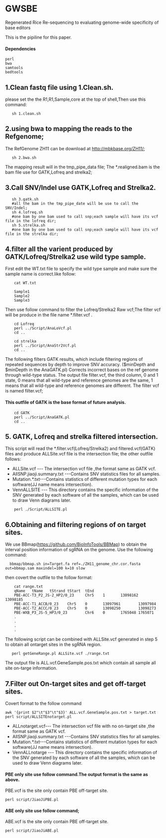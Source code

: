 # GWSBE
Regenerated Rice Re-sequencing to evaluating genome-wide specificity of base editors

This is the pipiline for this paper.


#### Dependencies

```
perl 
bwa
samtools
bedtools
```


## 1.Clean fastq file using 1.Clean.sh.
  please set the the R1,R1,Sample,core at the top of shell,Then use this command:
``` 
   sh 1.clean.sh
``` 
## 2.using bwa to mapping the reads to the Refgenome;
  The RefGenome ZH11 can be download at http://mbkbase.org/ZH11/;
``` 
   sh 2.bwa.sh
```  
  The mapping result will in the tmp_pipe_data file;
  The *.realigned.bam is the bam file use for GATK,Lofreq and strelka2;
  
## 3.Call SNV/Indel use GATK,Lofreq and Strelka2.

``` 
   sh 3.gatk.sh
   #all the bam in the tmp_pipe_date will be use to call the SNV/Indel;
   sh 4.lofreq.sh
   #one bam by one bam used to call snp;each sample will have its vcf file in the lofreq dir;
   sh 5.strelka.sh
   #one bam by one bam used to call snp;each sample will have its vcf file in the strelka dir;
```

## 4.filter all the varient produced by GATK/Lofreq/Strelka2 use wild type sample.

   First edit the WT.txt file to specify the wild type sample and make sure the sample name is correct.like follow:
	
```
    cat WT.txt
	
	Sample1
	Sample2
	Sample3
```
	
  Then use follow command to filter the Lofreq/Strelka2 Raw vcf;The filter vcf will be produce in the file name *.filter.vcf .
	
```
	cd Lofreq
	perl ../Script/AnaLoVcf.pl
	cd ..
	
	cd strelka
	perl ../Script/AnaStr2Vcf.pl
	cd ..
```

   The following filters GATK results, which include filtering regions of repeated sequences by depth to improve SNV accuracy. ($minDepth and $minDepth in the AnaGATK.pl)
   Corrects incorrect bases on the ref genome through wild-type status.
   The output file filter.vcf, the third column, 0 and 1 state, 0 means that all wild-type and reference genomes are the same, 1 means that all wild-type and reference genomes are different. 
   The filter vcf is named filter.vcf; 
#### This outfile of GATK is the base format of future analysis.
	
```
	cd GATK
	perl ../Script/AnaGATK.pl
	cd ..
```
	
## 5. GATK, Lofreq and strelka filtered intersection.
   This script will read the *.filter.vcf(Lofreq/Strelka2) and filtered.vcf(GATK) files and produce ALLSite.vcf file is the intersection file;
   the other outfile follows:
   
   * ALLSite.vcf --- The intersection vcf file ,the format same as GATK vcf.
   * AllSNP.jiaoji.summary.txt ---Contains SNV statistics files for all samples.
   * Mutation.*.txt---Contains statistics of different mutation types for each software(JJ name means intersection).
   * VennALLSITE --- This directory contains the specific information of the SNV generated by each software of all the samples, which can be used to draw Venn diagrams later.
   
```
	perl ./Script/ALLSITE.pl 
```

## 6.Obtaining and filtering regions of on target sites.

   We use BBmap(https://github.com/BioInfoTools/BBMap) to obtain the interval position information of sgRNA on the genome. Use the following command:
   
```
  bbmap/bbmap.sh in=Target.fa ref=./ZH11_genome_chr.cor.fasta out=bbmap.sam maxindel=100 k=10 slow
```
   then covert the outfile to the follow format:

```
	cat range.txt
	qName   tName   tStrand tStart  tEnd
	PBE-ACC-T3_P2_JS-2_HP2/0_23     Chr5    1       13098162        13098185
	PBE-ACC-T1_ACCB/0_23    Chr5    0       13097961        13097984
	PBE-ACC-T2_ACCC/0_23    Chr5    0       13098250        13098273
	PBE-WXB_P3_JS-5_HP3/0_23        Chr6    0       1765048 1765071
	.
	.
	.
	.

```
  
   The following script can be combined with ALLSite.vcf generated in step 5 to obtain all ontarget sites in the sgRNA region.

```
   perl getGeneRange.pl ALLSite.vcf ./range.txt
```
   The output file is ALL.vcf.GeneSample.pos.txt which contain all sample all site on-targe information.
   
## 7.Filter out On-target sites and get off-target sites.
   Covert format to the follow command
   
```
awk '{print $2"\t"$3"\t"$3}' ALL.vcf.GeneSample.pos.txt > target.txt
perl script/ALLSITEnotarget.pl

```
   * ALLnotarget.vcf--- The intersection vcf file with no on-target site ,the format same as GATK vcf.
   * AllSNP.jiaoji.summary.txt ---Contains SNV statistics files for all samples.
   * Mutation.*.txt---Contains statistics of different mutation types for each software(JJ name means intersection).
   * VennALLnotarge --- This directory contains the specific information of the SNV generated by each software of all the samples, which can be used to draw Venn diagrams later.

#### PBE only site use follow command.The output format is the same as above.

   PBE.vcf is the site only contain PBE off-target site.

```
perl script/JiaoJiPBE.pl

```
#### ABE only site use follow command;

   ABE.vcf is the site only contain PBE off-target site.
  
```
perl script/JiaoJiABE.pl

```
  

	
